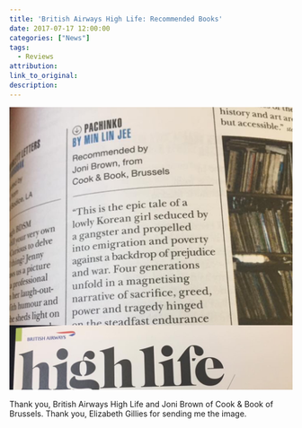 ```yaml
---
title: 'British Airways High Life: Recommended Books'
date: 2017-07-17 12:00:00
categories: ["News"]
tags:
  - Reviews
attribution:
link_to_original:
description:
---
```



![](/uploads/versions/british-airways---x----2048-2048x---.jpg)

Thank you, British Airways High Life and Joni Brown of Cook & Book of Brussels. Thank you, Elizabeth Gillies for sending me the image.&nbsp;
